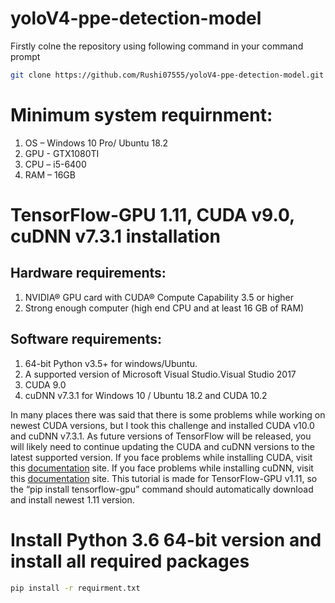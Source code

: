 # yoloV4-ppe-detection-model

Firstly colne the repository using following command in your command prompt

```bash
git clone https://github.com/Rushi07555/yoloV4-ppe-detection-model.git
```
# Minimum system requirnment:
1. OS – Windows 10 Pro/ Ubuntu 18.2
2. GPU - GTX1080TI
3. CPU – i5-6400
4. RAM – 16GB

# TensorFlow-GPU 1.11, CUDA v9.0, cuDNN v7.3.1 installation

## Hardware requirements:

1. NVIDIA® GPU card with CUDA® Compute Capability 3.5 or higher
2. Strong enough computer (high end CPU and at least 16 GB of RAM)

## Software requirements:

1. 64-bit Python v3.5+ for windows/Ubuntu.
2. A supported version of Microsoft Visual Studio.Visual Studio 2017
3. CUDA 9.0
4. cuDNN v7.3.1 for Windows 10 / Ubuntu 18.2 and CUDA 10.2

In many places there was said that there is some problems while working on newest CUDA versions, but I took this challenge and installed CUDA v10.0 and cuDNN v7.3.1. As future versions of TensorFlow will be released, you will likely need to continue updating the CUDA and cuDNN versions to the latest supported version. If you face problems while installing CUDA, visit this [documentation](https://docs.nvidia.com/cuda/cuda-installation-guide-microsoft-windows/index.html) site. If you face problems while installing cuDNN, visit this [documentation](https://docs.nvidia.com/deeplearning/cudnn/install-guide/index.html#install-windows) site. This tutorial is made for TensorFlow-GPU v1.11, so the “pip install tensorflow-gpu” command should automatically download and install newest 1.11 version.

# Install Python 3.6 64-bit version and install all required packages
```bash
pip install -r requirment.txt
```



